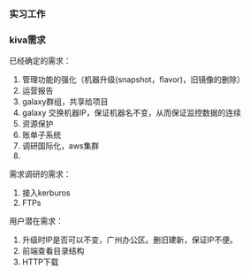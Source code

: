 ### 实习工作



### kiva需求

已经确定的需求：

1. 管理功能的强化（机器升级(snapshot，flavor)，旧镜像的删除）
2. 运营报告
3. galaxy群组，共享给项目
4. galaxy 交换机器IP，保证机器名不变，从而保证监控数据的连续
5. 资源保护
6. 账单子系统
7. 调研国际化，aws集群
8. 

需求调研的需求：

1. 接入kerburos
2. FTPs

用户潜在需求：

1. 升级时IP是否可以不变，广州办公区。删旧建新，保证IP不便。
2. 前端查看目录结构
3. HTTP下载
